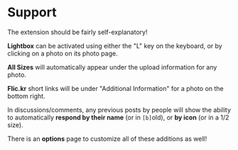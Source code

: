 # Support #

The extension should be fairly self-explanatory!

**Lightbox** can be activated using either the "L" key on the keyboard, or by clicking on a photo on its photo page.

**All Sizes** will automatically appear under the upload information for any photo.

**Flic.kr** short links will be under "Additional Information" for a photo on the bottom right.

In discussions/comments, any previous posts by people will show the ability to automatically **respond by their name** (or in `[b]`old), or **by icon** (or in a 1/2 size).

There is an **options** page to customize all of these additions as well!